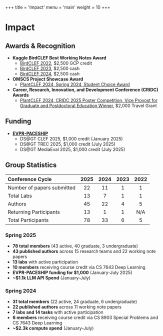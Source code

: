 +++
title = 'Impact'
menu = 'main'
weight = 10
+++

# Impact

## Awards & Recognition

- **Kaggle BirdCLEF Best Working Notes Award**
  - [BirdCLEF 2022](https://www.kaggle.com/competitions/birdclef-2022/discussion/333581), $2,500 GCP credit
  - [BirdCLEF 2023](https://www.kaggle.com/competitions/birdclef-2023/discussion/392897), $2,500 cash
  - [BirdCLEF 2024](https://www.kaggle.com/competitions/birdclef-2024/discussion/506779), $2,500 cash
- **OMSCS Project Showcase Award**
  - [PlantCLEF 2024, Spring 2024, Student Choice Award](https://mailchi.mp/cc.gatech.edu/omscs-conference-recap-spring-showcase-winners-announced-and-more)
- **Career, Research, Innovation, and Development Conference (CRIDC) Awards**
  - [PlantCLEF 2024, CRIDC 2025 Poster Competition, Vice Provost for Graduate and Postdoctoral Education Winner](https://grad.gatech.edu/news/cridc-2025-awards-40000-competition-winners), $2,000 Travel Grant

## Funding

- **[EVPR-PACESHIP](https://pace.gatech.edu/evpr-paceship-application)**
  - DS@GT CLEF 2025, $1,000 credit (January 2025)
  - DS@GT TREC 2025, $1,000 credit (July 2025)
  - DS@GT MediaEval 2025, $1,000 credit (July 2025)

## Group Statistics

| Conference Cycle           | 2025 | 2024 | 2023 | 2022 |
| :------------------------- | :--: | :--: | :--: | :--: |
| Number of papers submitted |  22  |  11  |  1   |  1   |
| Total Labs                 |  13  |  7   |  1   |  1   |
| Authors                    |  45  |  22  |  4   |  5   |
| Returning Participants     |  13  |  1   |  1   | N/A  |
| Total Participants         |  78  |  33  |  6   |  5   |

### Spring 2025

- **78 total members** (43 active, 40 graduate, 3 undergraduate)
- **43 published authors** across 15 research teams and 22 working note papers
- **13 labs** with active participation
- **10 members** receiving course credit via CS 7643 Deep Learning
- **EVPR-PACESHIP funding for $1,000** (January-July 2025)
- **~$1.1k LLM API Spend** (January-July)

### Spring 2024

- **31 total members** (22 active, 24 graduate, 6 undergraduate)
- **22 published authors** across 11 working note papers
- **7 labs and 14 tasks** with active participation
- **6 members** receiving course credit via CS 8903 Special Problems and CS 7643 Deep Learning
- **~$2.3k compute spend** (January-July)
